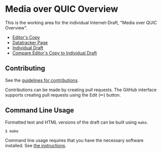 # Media over QUIC Overview

This is the working area for the individual Internet-Draft, "Media over QUIC Overview".

* [Editor's Copy](https://gloinul.github.io/draft-westerlund-moq-overview/#go.draft-westerlund-moq-overview.html)
* [Datatracker Page](https://datatracker.ietf.org/doc/draft-westerlund-moq-overview)
* [Individual Draft](https://datatracker.ietf.org/doc/html/draft-westerlund-moq-overview)
* [Compare Editor's Copy to Individual Draft](https://gloinul.github.io/draft-westerlund-moq-overview/#go.draft-westerlund-moq-overview.diff)


## Contributing

See the
[guidelines for contributions](https://github.com/gloinul/draft-westerlund-moq-overview/blob/main/CONTRIBUTING.md).

Contributions can be made by creating pull requests.
The GitHub interface supports creating pull requests using the Edit (✏) button.


## Command Line Usage

Formatted text and HTML versions of the draft can be built using `make`.

```sh
$ make
```

Command line usage requires that you have the necessary software installed.  See
[the instructions](https://github.com/martinthomson/i-d-template/blob/main/doc/SETUP.md).

